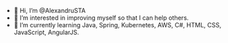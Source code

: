 - 👋 Hi, I’m @AlexandruSTA
- 👀 I’m interested in improving myself so that I can help others.
- 🌱 I’m currently learning Java, Spring, Kubernetes, AWS, C#, HTML, CSS, JavaScript, AngularJS.

<!---
AlexandruSTA/AlexandruSTA is a ✨ special ✨ repository because its `README.md` (this file) appears on your GitHub profile.
You can click the Preview link to take a look at your changes.
--->
